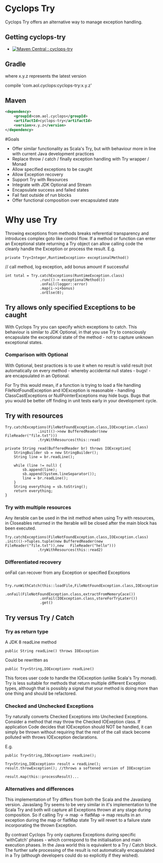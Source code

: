 # Cyclops Try

Cyclops Try offers an alternative way to manage exception handling.

## Getting cyclops-try

* [![Maven Central : cyclops-try](https://maven-badges.herokuapp.com/maven-central/com.aol.cyclops/cyclops-try/badge.svg)](https://maven-badges.herokuapp.com/maven-central/com.aol.cyclops/cyclops-try)


## Gradle

where x.y.z represents the latest version

compile 'com.aol.cyclops:cyclops-try:x.y.z'

## Maven

```xml
<dependency>
    <groupId>com.aol.cyclops</groupId>
    <artifactId>cyclops-try</artifactId>
    <version>x.y.z</version>
</dependency>
```


#Goals

* 	Offer similar functionality as Scala's Try, but with behaviour more in line with current Java development practices
*	Replace throw / catch / finally exception handling with Try wrapper / Monad
*	Allow specified exceptions to be caught
*	Allow Exception recovery
*	Support Try with Resources 
*	Integrate with JDK Optional and Stream
* 	Encapsulate success and failed states
* 	Fail fast outside of run blocks
*	Offer functional composition over encapsulated state
	
	

# Why use Try

Throwing exceptions from methods breaks referential transparency and introduces complex goto like control flow. If a method or function can enter an Exceptional state returning a Try object can allow calling code the cleanly handle the Exception or process the result. E.g.

	private Try<Integer,RuntimeException> exceptionalMethod()

// call method, log exception, add bonus amount if successful

	int total = Try.catchExceptions(RuntimeException.class)
					.run(()-> exceptionalMethod())
					.onFail(logger::error)
					.map(i->i+bonus)
					.orElse(0);

## Try allows only specified Exceptions to be caught
	
With Cyclops Try you can specify which exceptions to catch. This behaviour is similar to JDK Optional, in that you use Try to consciously encapsulate the exceptional state of the method - not to capture unknown exceptional states. 

### Comparison with Optional

With Optional, best practices is to use it when no result is valid result (not automatically on every method - whereby accidental null states - bugs! - are encapsulated in an Optional.

For Try this would mean, if a function is trying to load a file handling FileNotFoundException and IOException is reasonable - handling ClassCastExceptions or NullPointerExceptions may hide bugs. Bugs that you would be better off finding in unit tests early in your development cycle.

## Try with resources

	Try.catchExceptions(FileNotFoundException.class,IOException.class)
				   .init(()->new BufferedReader(new FileReader("file.txt")))
				   .tryWithResources(this::read)
				   
	private String read(BufferedReader br) throws IOException{
		StringBuilder sb = new StringBuilder();
        String line = br.readLine();

        while (line != null) {
            sb.append(line);
            sb.append(System.lineSeparator());
            line = br.readLine();
        }
        String everything = sb.toString();
        return everything;
	}

### Try with multiple resources

Any iterable can be used in the init method when using Try with resources, in Closeables returned in the Iterable will be closed after the main block has been executed.

    Try.catchExceptions(FileNotFoundException.class,IOException.class)
	.init(()->Tuples.tuple(new BufferedReader(new FileReader("file.txt")),new   FileReader("hello")))
				   .tryWithResources(this::read2)

### Differentiated recovery

onFail can recover from any Exception or specified Exceptions

     Try.runWithCatch(this::loadFile,FileNotFoundException.class,IOException.class)
					.onFail(FileNotFoundException.class,extractFromMemoryCace())
					.onFail(IOException.class,storeForTryLater())
					.get()

## Try versus Try / Catch

### Try as return type

A JDK 8 readLine method 

	public String readLine() throws IOException

Could be rewritten as

	public Try<String,IOException> readLine()
	
This forces user code to handle the IOException (unlike Scala's Try monad). Try is less suitable for methods that return multiple different Exception types, although that is possibly a signal that your method is doing more than one thing and should be refactored.

### Checked and Unchecked Exceptions

Try naturally converts Checked Exceptions into Unchecked Exceptions. Consider a method that may throw the Checked IOExeption class. If application Code decides that IOException should NOT be handled, it can simply be thrown without requiring that the rest of the call stack become polluted with throws IOException declarations.

E.g.

	public Try<String,IOException> readLine();
	
	Try<String,IOException> result = readLine();
	result.throwException(); //throws a softened version of IOException
	
	result.map(this::processResult)... 
	
### Alternatives and differences

This implementation of Try differs from both the Scala and the Javaslang version. Javaslang Try seems to be very similar in it's implementation to the Scala Try and both will capture all Exceptions thrown at any stage during composition. So if calling Try -> map -> flatMap -> map results in an exception during the map or flatMap state Try will revert to a failure state incorporating the thrown Exception.	

By contrast Cyclops Try only captures Exceptions during specific 'withCatch' phases - which correspond to the initialisation and main execution phases. In the Java world this is equivalent to a Try / Catch block. The further safe processing of the result is not automatically encapsulated in a Try (although developers could do so explicitly if they wished).